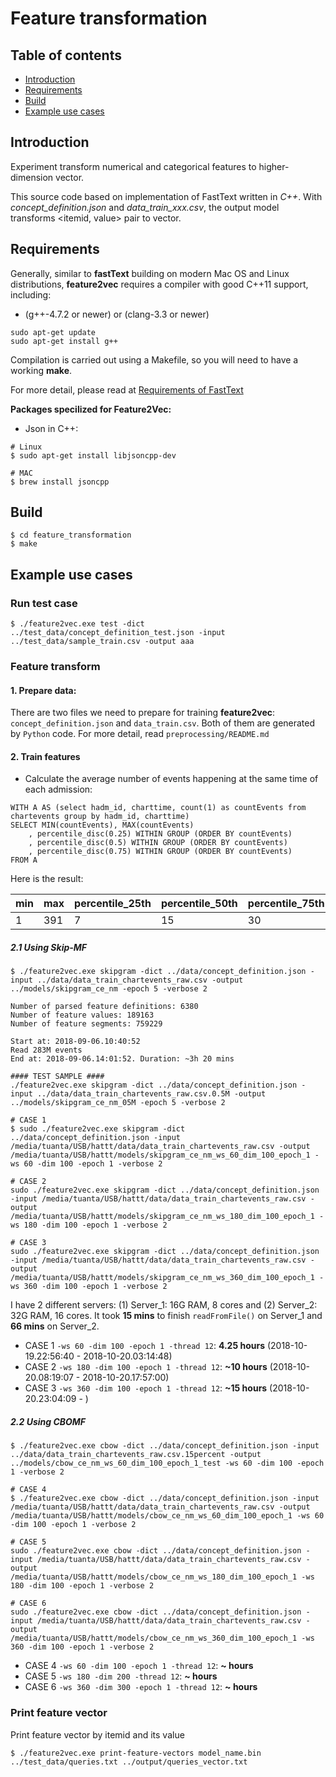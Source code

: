 # Feature transformation #


## Table of contents

* [Introduction](#introduction)
* [Requirements](#requirements)
* [Build](#build)
* [Example use cases](#example-use-cases)

## Introduction

Experiment transform numerical and categorical features to higher-dimension vector.

This source code based on implementation of FastText written in *C++*. With *concept_definition.json* and *data_train_xxx.csv*, the output model transforms <itemid, value> pair to vector.


## Requirements

Generally, similar to **fastText** building on modern Mac OS and Linux distributions, **feature2vec** requires a compiler with good C++11 support, including:

* (g++-4.7.2 or newer) or (clang-3.3 or newer)

```
sudo apt-get update
sudo apt-get install g++
```

Compilation is carried out using a Makefile, so you will need to have a working **make**.

For more detail, please read at [Requirements of FastText](https://github.com/facebookresearch/fastText/blob/master/README.md#requirements)

**Packages specilized for Feature2Vec:**

*  Json in C++:

```
# Linux
$ sudo apt-get install libjsoncpp-dev

# MAC
$ brew install jsoncpp
```

## Build

```
$ cd feature_transformation
$ make
```

## Example use cases

### Run test case

```
$ ./feature2vec.exe test -dict ../test_data/concept_definition_test.json -input ../test_data/sample_train.csv -output aaa
```

### Feature transform

#### 1. Prepare data:

There are two files we need to prepare for training **feature2vec**: `concept_definition.json` and `data_train.csv`. Both of them are generated by `Python` code. For more detail, read `preprocessing/README.md`

#### 2. Train features

* Calculate the average number of events happening at the same time of each admission:

```
WITH A AS (select hadm_id, charttime, count(1) as countEvents from chartevents group by hadm_id, charttime)
SELECT MIN(countEvents), MAX(countEvents)
    , percentile_disc(0.25) WITHIN GROUP (ORDER BY countEvents)
    , percentile_disc(0.5) WITHIN GROUP (ORDER BY countEvents)
    , percentile_disc(0.75) WITHIN GROUP (ORDER BY countEvents)
FROM A
```

Here is the result:

| min | max | percentile_25th | percentile_50th | percentile_75th |
|-----|-----|-----------------|-----------------|-----------------|
|   1 | 391 |               7 |              15 |              30 |


##### 2.1 Using Skip-MF

```
$ ./feature2vec.exe skipgram -dict ../data/concept_definition.json -input ../data/data_train_chartevents_raw.csv -output ../models/skipgram_ce_nm -epoch 5 -verbose 2

Number of parsed feature definitions: 6380
Number of feature values: 189163
Number of feature segments: 759229

Start at: 2018-09-06.10:40:52
Read 283M events
End at: 2018-09-06.14:01:52. Duration: ~3h 20 mins

#### TEST SAMPLE ####
./feature2vec.exe skipgram -dict ../data/concept_definition.json -input ../data/data_train_chartevents_raw.csv.0.5M -output ../models/skipgram_ce_nm_05M -epoch 5 -verbose 2

# CASE 1
$ sudo ./feature2vec.exe skipgram -dict ../data/concept_definition.json -input /media/tuanta/USB/hattt/data/data_train_chartevents_raw.csv -output /media/tuanta/USB/hattt/models/skipgram_ce_nm_ws_60_dim_100_epoch_1 -ws 60 -dim 100 -epoch 1 -verbose 2

# CASE 2
sudo ./feature2vec.exe skipgram -dict ../data/concept_definition.json -input /media/tuanta/USB/hattt/data/data_train_chartevents_raw.csv -output /media/tuanta/USB/hattt/models/skipgram_ce_nm_ws_180_dim_100_epoch_1 -ws 180 -dim 100 -epoch 1 -verbose 2

# CASE 3
sudo ./feature2vec.exe skipgram -dict ../data/concept_definition.json -input /media/tuanta/USB/hattt/data/data_train_chartevents_raw.csv -output /media/tuanta/USB/hattt/models/skipgram_ce_nm_ws_360_dim_100_epoch_1 -ws 360 -dim 100 -epoch 1 -verbose 2

```
I have 2 different servers: (1) Server_1: 16G RAM, 8 cores and (2) Server_2: 32G RAM, 16 cores. It took **15 mins** to finish `readFromFile()` on Server_1 and **66 mins** on Server_2.

* CASE 1 `-ws 60 -dim 100 -epoch 1 -thread 12`: **4.25 hours** (2018-10-19.22:56:40 - 2018-10-20.03:14:48)
* CASE 2 `-ws 180 -dim 100 -epoch 1 -thread 12`: **~10 hours** (2018-10-20.08:19:07 - 2018-10-20.17:57:00)
* CASE 3 `-ws 360 -dim 100 -epoch 1 -thread 12`: **~15 hours** (2018-10-20.23:04:09 - )

##### 2.2 Using CBOMF

```
$ ./feature2vec.exe cbow -dict ../data/concept_definition.json -input ../data/data_train_chartevents_raw.csv.15percent -output ../models/cbow_ce_nm_ws_60_dim_100_epoch_1_test -ws 60 -dim 100 -epoch 1 -verbose 2

# CASE 4
$ ./feature2vec.exe cbow -dict ../data/concept_definition.json -input /media/tuanta/USB/hattt/data/data_train_chartevents_raw.csv -output /media/tuanta/USB/hattt/models/cbow_ce_nm_ws_60_dim_100_epoch_1 -ws 60 -dim 100 -epoch 1 -verbose 2

# CASE 5
sudo ./feature2vec.exe cbow -dict ../data/concept_definition.json -input /media/tuanta/USB/hattt/data/data_train_chartevents_raw.csv -output /media/tuanta/USB/hattt/models/cbow_ce_nm_ws_180_dim_100_epoch_1 -ws 180 -dim 100 -epoch 1 -verbose 2

# CASE 6
sudo ./feature2vec.exe cbow -dict ../data/concept_definition.json -input /media/tuanta/USB/hattt/data/data_train_chartevents_raw.csv -output /media/tuanta/USB/hattt/models/cbow_ce_nm_ws_360_dim_100_epoch_1 -ws 360 -dim 100 -epoch 1 -verbose 2
```

* CASE 4 `-ws 60 -dim 100 -epoch 1 -thread 12`: **~ hours**
* CASE 5 `-ws 180 -dim 200 -thread 12`: **~ hours**
* CASE 6 `-ws 360 -dim 300 -epoch 1 -thread 12`: **~ hours**


### Print feature vector
Print feature vector by itemid and its value

```
$ ./feature2vec.exe print-feature-vectors model_name.bin ../test_data/queries.txt ../output/queries_vector.txt
```